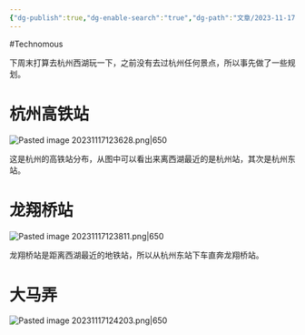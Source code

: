 ```yaml
---
{"dg-publish":true,"dg-enable-search":"true","dg-path":"文章/2023-11-17 杭州西游旅游路线.md","permalink":"/文章/2023-11-17 杭州西游旅游路线/","dgEnableSearch":"true","dgPassFrontmatter":true,"created":"2023-11-17T12:32:13.666+08:00","updated":"2023-11-17T12:43:07.822+08:00"}
---
```


#Technomous 

下周末打算去杭州西湖玩一下，之前没有去过杭州任何景点，所以事先做了一些规划。

# 杭州高铁站

![Pasted image 20231117123628.png|650](/img/user/0.Asset/resource/Pasted%20image%2020231117123628.png)

这是杭州的高铁站分布，从图中可以看出来离西湖最近的是杭州站，其次是杭州东站。

# 龙翔桥站

![Pasted image 20231117123811.png|650](/img/user/0.Asset/resource/Pasted%20image%2020231117123811.png)

龙翔桥站是距离西湖最近的地铁站，所以从杭州东站下车直奔龙翔桥站。

# 大马弄

![Pasted image 20231117124203.png|650](/img/user/0.Asset/resource/Pasted%20image%2020231117124203.png)
